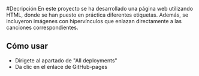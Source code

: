 #Decripción
En este proyecto se ha desarrollado una página web utilizando HTML, donde se han puesto en práctica diferentes etiquetas. Además, se incluyeron imágenes con hipervínculos que enlazan directamente a las canciones correspondientes.

## Cómo usar
- Dirigete al apartado de "All deployments"
- Da clic en el enlace de GitHub-pages
